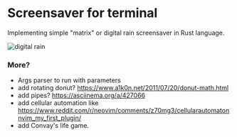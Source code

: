 # Screensaver for terminal

Implementing simple "matrix" or digital rain screensaver in Rust language.

![digital rain](https://i.imgur.com/OPKC7Rb.png)

### More?

- Args parser to run with parameters
- add rotating donut? https://www.a1k0n.net/2011/07/20/donut-math.html
- add pipes? https://asciinema.org/a/427066
- add cellular automation like https://www.reddit.com/r/neovim/comments/z70mg3/cellularautomatonnvim_my_first_plugin/
- add Convay's life game.
